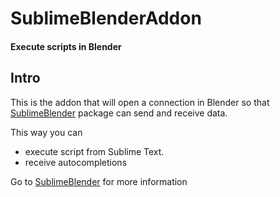 SublimeBlenderAddon
===================
#### Execute scripts in Blender

## Intro
This is the addon that will open a connection in Blender so that [SublimeBlender](https://github.com/svenfraeys/SublimeBlender "SublimeBlender") package can send and receive data.

This way you can 
* execute script from Sublime Text.
* receive autocompletions
 

Go to [SublimeBlender](https://github.com/svenfraeys/SublimeBlender "SublimeBlender") for more information
